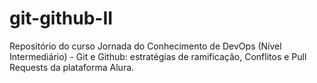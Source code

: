 # git-github-II
Repositório do curso Jornada do Conhecimento de DevOps (Nível Intermediário) - Git e Github: estratégias de ramificação, Conflitos e Pull Requests da plataforma Alura.
